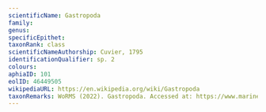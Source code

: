 ```yaml
---
scientificName: Gastropoda
family: 
genus: 
specificEpithet: 
taxonRank: class
scientificNameAuthorship: Cuvier, 1795
identificationQualifier: sp. 2
colours:
aphiaID: 101
eolID: 46449505
wikipediaURL: https://en.wikipedia.org/wiki/Gastropoda
taxonRemarks: WoRMS (2022). Gastropoda. Accessed at: https://www.marinespecies.org/aphia.php?p=taxdetails&id=101 on 2022-02-24
---
```

